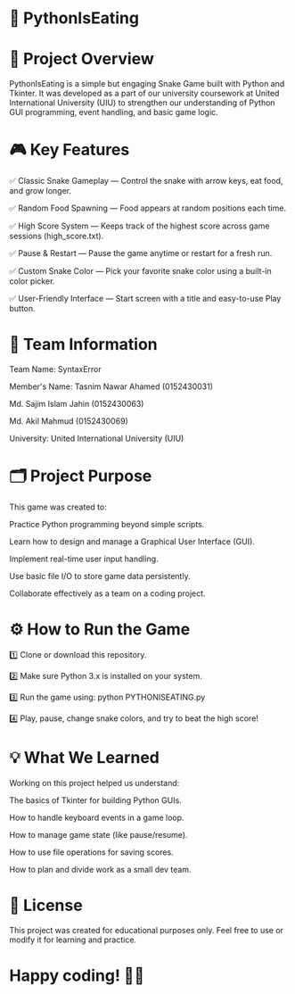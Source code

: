 # 🐍 PythonIsEating

# 🚀 Project Overview
PythonIsEating is a simple but engaging Snake Game built with Python and Tkinter. It was developed as a part of our university coursework at United International University (UIU) to strengthen our understanding of Python GUI programming, event handling, and basic game logic.

# 🎮 Key Features

✅ Classic Snake Gameplay — Control the snake with arrow keys, eat food, and grow longer.

✅ Random Food Spawning — Food appears at random positions each time.

✅ High Score System — Keeps track of the highest score across game sessions (high_score.txt).

✅ Pause & Restart — Pause the game anytime or restart for a fresh run.

✅ Custom Snake Color — Pick your favorite snake color using a built-in color picker.

✅ User-Friendly Interface — Start screen with a title and easy-to-use Play button.

# 👥 Team Information

Team Name: SyntaxError

Member's Name: Tasnim Nawar Ahamed (0152430031)

Md. Sajim Islam Jahin	(0152430063)

Md. Akil Mahmud (0152430069)

University: United International University (UIU)

# 🗂️ Project Purpose
This game was created to:

Practice Python programming beyond simple scripts.

Learn how to design and manage a Graphical User Interface (GUI).

Implement real-time user input handling.

Use basic file I/O to store game data persistently.

Collaborate effectively as a team on a coding project.

# ⚙️ How to Run the Game
1️⃣ Clone or download this repository.

2️⃣ Make sure Python 3.x is installed on your system.

3️⃣ Run the game using:
python PYTHONISEATING.py

4️⃣ Play, pause, change snake colors, and try to beat the high score!

# 💡 What We Learned
Working on this project helped us understand:

The basics of Tkinter for building Python GUIs.

How to handle keyboard events in a game loop.

How to manage game state (like pause/resume).

How to use file operations for saving scores.

How to plan and divide work as a small dev team.

# 📢 License
This project was created for educational purposes only. Feel free to use or modify it for learning and practice.

# Happy coding! 🐍✨
